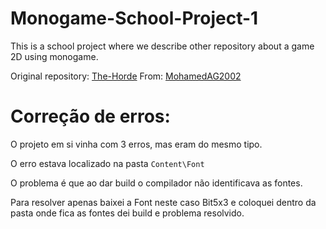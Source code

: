 # Monogame-School-Project-1
This is a school project where we describe other repository about a game 2D using monogame.

Original repository: [The-Horde](https://github.com/MohamedAG2002/The-Horde)
From: [MohamedAG2002](https://github.com/MohamedAG2002) 

# Correção de erros:

O projeto em si vinha com 3 erros, mas eram do mesmo tipo.

O erro estava localizado na pasta `Content\Font` 

O problema é que ao dar build o compilador não identificava as fontes.

Para resolver apenas baixei a Font neste caso Bit5x3 e coloquei dentro da pasta onde fica as fontes dei build e problema resolvido.
